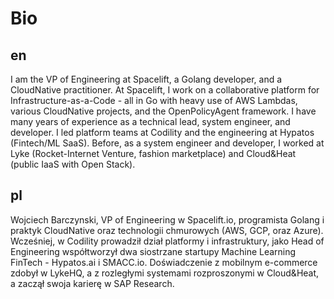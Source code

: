 # Bio

## en

I am the VP of Engineering at Spacelift, a Golang developer, and a CloudNative practitioner. At Spacelift, I work on a collaborative platform for Infrastructure-as-a-Code - all in Go with heavy use of AWS Lambdas, various CloudNative projects, and the OpenPolicyAgent framework. I have many years of experience as a technical lead, system engineer, and developer. I led platform teams at Codility and the engineering at Hypatos (Fintech/ML SaaS). Before, as a system engineer and developer, I worked at Lyke (Rocket-Internet Venture, fashion marketplace) and Cloud&Heat (public IaaS with Open Stack).

## pl

Wojciech Barczynski, VP of Engineering w Spacelift.io, programista Golang i praktyk CloudNative oraz technologii chmurowych (AWS, GCP, oraz Azure). Wcześniej, w Codility prowadził dział platformy i infrastruktury, jako Head of Engineering współtworzył dwa siostrzane startupy Machine Learning FinTech - Hypatos.ai i SMACC.io. Doświadczenie z mobilnym e-commerce zdobył w LykeHQ, a z rozległymi systemami rozproszonymi w Cloud&Heat, a zaczął swoja karierę w SAP Research.
